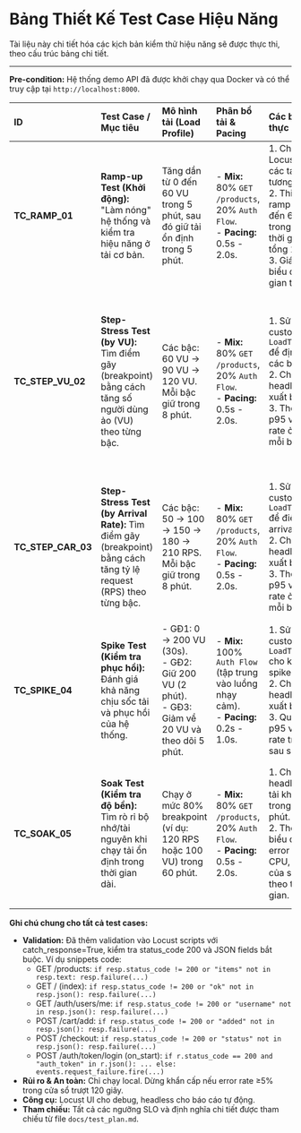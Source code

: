 # Bảng Thiết Kế Test Case Hiệu Năng

Tài liệu này chi tiết hóa các kịch bản kiểm thử hiệu năng sẽ được thực thi, theo cấu trúc bảng chi tiết.

---

**Pre-condition:** Hệ thống demo API đã được khởi chạy qua Docker và có thể truy cập tại `http://localhost:8000`.

| ID | Test Case / Mục tiêu | Mô hình tải (Load Profile) | Phân bổ tải & Pacing | Các bước thực hiện | Tiêu chí Pass/Fail & Kết quả mong đợi |
| :--- | :--- | :--- | :--- | :--- | :--- |
| **TC_RAMP_01** | **Ramp-up Test (Khởi động):** "Làm nóng" hệ thống và kiểm tra hiệu năng ở tải cơ bản. | Tăng dần từ 0 đến 60 VU trong 5 phút, sau đó giữ tải ổn định trong 5 phút. | - **Mix:** 80% `GET /products`, 20% `Auth Flow`.<br>- **Pacing:** 0.5s - 2.0s. | 1. Chạy Locust với các task file tương ứng.<br>2. Thiết lập ramp-up từ 0 đến 60 VU trong 5 phút, thời gian chạy tổng 10 phút.<br>3. Giám sát biểu đồ thời gian thực. | - Hệ thống hoạt động ổn định.<br>- **Luồng `/products`:** p95 ≤ 800ms, error < 0.5%.<br>- **Luồng `Auth`:** p95 ≤ 1000ms, error < 1%. |
| **TC_STEP_VU_02** | **Step-Stress Test (by VU):** Tìm điểm gãy (breakpoint) bằng cách tăng số người dùng ảo (VU) theo từng bậc. | Các bậc: 60 VU → 90 VU → 120 VU. Mỗi bậc giữ trong 8 phút. | - **Mix:** 80% `GET /products`, 20% `Auth Flow`.<br>- **Pacing:** 0.5s - 2.0s. | 1. Sử dụng custom `LoadTestShape` để định nghĩa các bậc tải.<br>2. Chạy headless và xuất báo cáo.<br>3. Theo dõi p95 và error rate ở cuối mỗi bậc. | - **Kết quả:** Xác định được **Breakpoint** (bậc tải đầu tiên mà `p95` vượt SLO trong ≥3 phút hoặc `error rate` vượt SLO trong ≥1 phút).<br>- **Pass:** Hoàn thành tất cả các bậc mà không vi phạm SLO.<br>- **Fail:** Xác định được breakpoint ở một bậc cụ thể. |
| **TC_STEP_CAR_03** | **Step-Stress Test (by Arrival Rate):** Tìm điểm gãy (breakpoint) bằng cách tăng tỷ lệ request (RPS) theo từng bậc. | Các bậc: 50 → 100 → 150 → 180 → 210 RPS. Mỗi bậc giữ trong 8 phút. | - **Mix:** 80% `GET /products`, 20% `Auth Flow`.<br>- **Pacing:** 0.5s - 2.0s. | 1. Sử dụng custom `LoadTestShape` để điều khiển arrival-rate.<br>2. Chạy headless và xuất báo cáo.<br>3. Theo dõi p95 và error rate ở cuối mỗi bậc. | - **Kết quả:** Xác định được **Breakpoint (RPS)**.<br>- **Pass:** Đạt mục tiêu `≥ 150 RPS` ổn định trong 8 phút mà không vi phạm SLO.<br>- **Fail:** Xác định được breakpoint (RPS) trước khi đạt mục tiêu. |
| **TC_SPIKE_04** | **Spike Test (Kiểm tra phục hồi):** Đánh giá khả năng chịu sốc tải và phục hồi của hệ thống. | - GĐ1: 0 → 200 VU (30s).<br>- GĐ2: Giữ 200 VU (2 phút).<br>- GĐ3: Giảm về 20 VU và theo dõi 5 phút. | - **Mix:** 100% `Auth Flow` (tập trung vào luồng nhạy cảm).<br>- **Pacing:** 0.2s - 1.0s. | 1. Sử dụng custom `LoadTestShape` cho kịch bản spike.<br>2. Chạy headless và xuất báo cáo.<br>3. Quan sát p95 và error rate trong và sau spike. | - **Kết quả:** Đo **Thời gian phục hồi** (thời gian để p95 quay về dưới 1000ms).<br>- **Pass:** Thời gian phục hồi < 120 giây.<br>- **Fail:** Không phục hồi sau 3 phút hoặc hệ thống treo. |
| **TC_SOAK_05** | **Soak Test (Kiểm tra độ bền):** Tìm rò rỉ bộ nhớ/tài nguyên khi chạy tải ổn định trong thời gian dài. | Chạy ở mức 80% breakpoint (ví dụ: 120 RPS hoặc 100 VU) trong 60 phút. | - **Mix:** 80% `GET /products`, 20% `Auth Flow`.<br>- **Pacing:** 0.5s - 2.0s. | 1. Chạy headless với tải không đổi trong 60 phút.<br>2. Theo dõi biểu đồ p95, error rate, CPU, memory của server theo thời gian. | - **Pass:** p95, error rate, CPU, memory duy trì ổn định trong suốt 60 phút.<br>- **Fail:** Có hiện tượng suy giảm hiệu năng (latency drift), hoặc error rate/memory/CPU tăng dần theo thời gian. |

**Ghi chú chung cho tất cả test cases:**
- **Validation:** Đã thêm validation vào Locust scripts với catch_response=True, kiểm tra status_code 200 và JSON fields bắt buộc. Ví dụ snippets code:
  - GET /products: `if resp.status_code != 200 or "items" not in resp.text: resp.failure(...)`
  - GET / (index): `if resp.status_code != 200 or "ok" not in resp.json(): resp.failure(...)`
  - GET /auth/users/me: `if resp.status_code != 200 or "username" not in resp.json(): resp.failure(...)`
  - POST /cart/add: `if resp.status_code != 200 or "added" not in resp.json(): resp.failure(...)`
  - POST /checkout: `if resp.status_code != 200 or "status" not in resp.json(): resp.failure(...)`
  - POST /auth/token/login (on_start): `if r.status_code == 200 and "auth_token" in r.json(): ... else: events.request_failure.fire(...)`
- **Rủi ro & An toàn:** Chỉ chạy local. Dừng khẩn cấp nếu error rate ≥5% trong cửa sổ trượt 120 giây.
- **Công cụ:** Locust UI cho debug, headless cho báo cáo tự động.
- **Tham chiếu:** Tất cả các ngưỡng SLO và định nghĩa chi tiết được tham chiếu từ file `docs/test_plan.md`.
